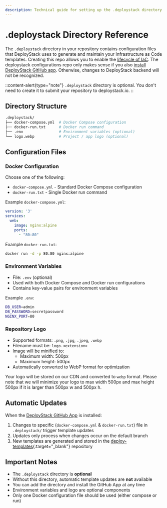 ```yaml
---
description: Technical guide for setting up the .deploystack directory to manage Infrastructure as Code template generation and updates across your repository.
---
```


# .deploystack Directory Reference

The `.deploystack` directory in your repository contains configuration files that DeployStack uses to generate and maintain your Infrastructure as Code templates. Creating this repo allows you to enable the [lifecycle of IaC](/docs/deploystack/iac-lifecycle.md). The deploystack configurations repo only makes sense if you also [install DeployStack GitHub app](/docs/deploystack/github-application.md). Otherwise, changes to DeployStack backend will not be recognized.

::content-alert{type="note"}
`.deploystack` directory is optional. You don't need to create it to submit your repository to deploystack.io.
::

## Directory Structure

```bash
.deploystack/
├── docker-compose.yml  # Docker Compose configuration
├── docker-run.txt      # Docker run command
├── .env                # Environment variables (optional)
└── logo.webp           # Project / app logo (optional)
```

## Configuration Files

### Docker Configuration

Choose one of the following:

- `docker-compose.yml` - Standard Docker Compose configuration
- `docker-run.txt` - Single Docker run command

Example `docker-compose.yml`:

```yaml
version: '3'
services:
  web:
    image: nginx:alpine
    ports:
      - "80:80"
```

Example `docker-run.txt`:

```bash
docker run -d -p 80:80 nginx:alpine
```

### Environment Variables

- File: `.env` (optional)
- Used with both Docker Compose and Docker run configurations
- Contains key-value pairs for environment variables

Example `.env`:

```bash
DB_USER=admin
DB_PASSWORD=secretpassword
NGINX_PORT=80
```

### Repository Logo

- Supported formats: `.png`, `.jpg`, `.jpeg`, `.webp`
- Filename must be: `logo.<extension>`
- Image will be minified to:
  - Maximum width: 500px
  - Maximum height: 500px
- Automatically converted to WebP format for optimization

Your logo will be stored on our CDN and converted to `webp` format. Please note that we will minimize your logo to max width 500px and max height 500px if it is larger than 500px w and 500px h.

## Automatic Updates

When the [DeployStack GitHub App](/docs/deploystack/github-application.md) is installed:

1. Changes to specific (`docker-compose.yml` & `docker-run.txt`) file in `.deploystack/` trigger template updates
2. Updates only process when changes occur on the default branch
3. New templates are generated and stored in the [deploy-templates](https://github.com/deploystackio/deploy-templates){:target="_blank"} repository

## Important Notes

- The `.deploystack` directory is **optional**
- Without this directory, automatic template updates are **not** available
- You can add the directory and install the GitHub App at any time
- Environment variables and logo are optional components
- Only one Docker configuration file should be used (either compose or run)
